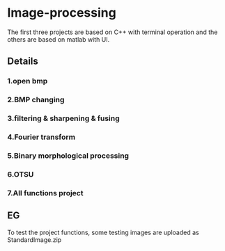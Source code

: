 # Image-processing
  The first three projects are based on C++ with terminal operation and the others are based on matlab with UI.
## Details
### 1.open bmp
### 2.BMP changing
### 3.filtering & sharpening & fusing
### 4.Fourier transform
### 5.Binary morphological processing
### 6.OTSU
### 7.All functions project

## EG
  To test the project functions, some testing images are uploaded as StandardImage.zip
